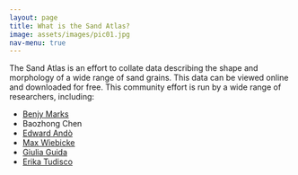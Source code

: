 ```yaml
---
layout: page
title: What is the Sand Atlas?
image: assets/images/pic01.jpg
nav-menu: true
---
```


The Sand Atlas is an effort to collate data describing the shape and morphology of a wide range of sand grains. This data can be viewed online and downloaded for free. This community effort is run by a wide range of researchers, including:

- [Benjy Marks](www.benjymarks.com)
- Baozhong Chen
- [Edward Andò](https://people.epfl.ch/edward.ando?lang=en)
- [Max Wiebicke](https://scholar.google.com/citations?user=h-57EAgAAAAJ)
- [Giulia Guida](https://people.utwente.nl/g.guida)
- [Erika Tudisco](https://portal.research.lu.se/en/persons/erika-tudisco)
